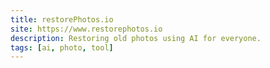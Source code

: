 ```yaml
---
title: restorePhotos.io
site: https://www.restorephotos.io
description: Restoring old photos using AI for everyone.
tags: [ai, photo, tool]
---
```

